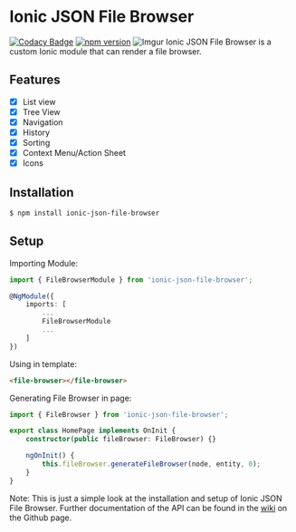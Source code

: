 # Ionic JSON File Browser
[![Codacy Badge](https://api.codacy.com/project/badge/Grade/69ea6eb4cdfe4fe98a8c2d98913faba6)](https://www.codacy.com/app/ryanteo96/ionic-json-file-browser?utm_source=github.com&amp;utm_medium=referral&amp;utm_content=ryanteo96/ionic-json-file-browser&amp;utm_campaign=Badge_Grade) [![npm version](https://badge.fury.io/js/ionic-json-file-browser.svg)](https://badge.fury.io/js/ionic-json-file-browser)
![Imgur](https://i.imgur.com/40AzgyQ.png)
Ionic JSON File Browser is a custom Ionic module that can render a file browser.
## Features
- [x] List view
- [x] Tree View
- [x] Navigation
- [x] History
- [x] Sorting
- [x] Context Menu/Action Sheet
- [x] Icons
## Installation
```sh
$ npm install ionic-json-file-browser
```
## Setup
Importing Module:
```typescript
import { FileBrowserModule } from 'ionic-json-file-browser';

@NgModule({
    imports: [
        ...
        FileBrowserModule
        ...
    ]
})
```
Using in template:
```html
<file-browser></file-browser>
```
Generating File Browser in page:
```typescript
import { FileBrowser } from 'ionic-json-file-browser';

export class HomePage implements OnInit {
    constructor(public fileBrowser: FileBrowser) {}

    ngOnInit() {
        this.fileBrowser.generateFileBrowser(node, entity, 0);
    }
}
```
Note: This is just a simple look at the installation and setup of Ionic JSON File Browser. Further documentation of the API can be found in the [wiki](https://github.com/ryanteo96/ionic-json-file-browser/wiki) on the Github page.
